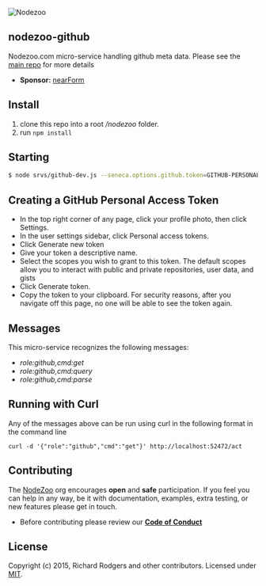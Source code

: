![Nodezoo](https://raw.githubusercontent.com/rjrodger/nodezoo-web/to-redux/client/assets/img/logo-nodezoo.png)

## nodezoo-github
Nodezoo.com micro-service handling github meta data. Please see the [main repo][] for more details

- __Sponsor:__ [nearForm][]

## Install
1. clone this repo into a root _/nodezoo_ folder.
2. run `npm install`

## Starting

```sh
$ node srvs/github-dev.js --seneca.options.github.token=GITHUB-PERSONAL-ACCESS-TOKEN --seneca.log.all
```
## Creating a GitHub Personal Access Token

  - In the top right corner of any page, click your profile photo, then click Settings.
  - In the user settings sidebar, click Personal access tokens.
  - Click Generate new token
  - Give your token a descriptive name.
  - Select the scopes you wish to grant to this token. The default scopes allow you to interact with public and private repositories, user data, and gists
  - Click Generate token.
  - Copy the token to your clipboard. For security reasons, after you navigate off this page, no one will be able to see the token again.

## Messages

This micro-service recognizes the following messages:

  * _role:github,cmd:get_
  * _role:github,cmd:query_
  * _role:github,cmd:parse_

## Running with Curl

Any of the messages above can be run using curl in the following format in the command line
```
curl -d '{"role":"github","cmd":"get"}' http://localhost:52472/act
```

## Contributing
The [NodeZoo][] org encourages __open__ and __safe__ participation. If you feel you can help in any way, be it with documentation, examples, extra testing, or new features please get in touch.

- Before contributing please review our __[Code of Conduct][CoC]__

## License
Copyright (c) 2015, Richard Rodgers and other contributors.
Licensed under [MIT][].

[main repo]: https://github.com/rjrodger/nodezoo
[MIT]: ./LICENSE
[Code of Conduct]: https://github.com/nearform/vidi-contrib/docs/code_of_conduct.md
[nearForm]: http://www.nearform.com/
[NodeZoo]: http://www.nodezoo.com/
[CoC]: ./CoC.md
